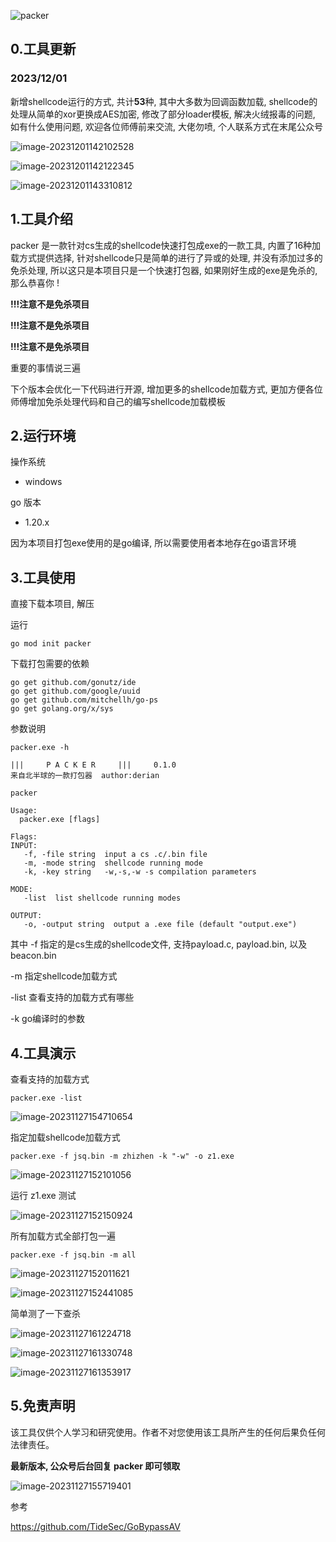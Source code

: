 ![packer](https://socialify.git.ci/1derian/packer/image?description=1&font=Inter&forks=1&issues=1&language=1&name=1&owner=1&pattern=Plus&pulls=1&stargazers=1&theme=Light)

## 0.工具更新
### 2023/12/01
新增shellcode运行的方式, 共计**53**种, 其中大多数为回调函数加载, shellcode的处理从简单的xor更换成AES加密, 修改了部分loader模板, 解决火绒报毒的问题, 如有什么使用问题, 欢迎各位师傅前来交流, 大佬勿喷, 个人联系方式在末尾公众号

![image-20231201142102528](assets/image-20231201142102528.png)

![image-20231201142122345](assets/image-20231201142122345.png)

![image-20231201143310812](assets/image-20231201143310812.png)

## 1.工具介绍

packer 是一款针对cs生成的shellcode快速打包成exe的一款工具, 内置了16种加载方式提供选择, 针对shellcode只是简单的进行了异或的处理, 并没有添加过多的免杀处理, 所以这只是本项目只是一个快速打包器, 如果刚好生成的exe是免杀的, 那么恭喜你 !

**!!!注意不是免杀项目**

**!!!注意不是免杀项目**

**!!!注意不是免杀项目**

重要的事情说三遍

下个版本会优化一下代码进行开源, 增加更多的shellcode加载方式, 更加方便各位师傅增加免杀处理代码和自己的编写shellcode加载模板

## 2.运行环境

操作系统

- windows

go 版本

- 1.20.x

因为本项目打包exe使用的是go编译, 所以需要使用者本地存在go语言环境

## 3.工具使用

直接下载本项目, 解压

运行

```
go mod init packer
```

下载打包需要的依赖

```
go get github.com/gonutz/ide
go get github.com/google/uuid
go get github.com/mitchellh/go-ps
go get golang.org/x/sys
```

参数说明

```
packer.exe -h

|||     P A C K E R     |||     0.1.0
来自北半球的一款打包器  author:derian

packer

Usage:
  packer.exe [flags]

Flags:
INPUT:
   -f, -file string  input a cs .c/.bin file
   -m, -mode string  shellcode running mode
   -k, -key string   -w,-s,-w -s compilation parameters

MODE:
   -list  list shellcode running modes

OUTPUT:
   -o, -output string  output a .exe file (default "output.exe")
```

其中 -f 指定的是cs生成的shellcode文件, 支持payload.c, payload.bin, 以及beacon.bin

-m 指定shellcode加载方式

-list 查看支持的加载方式有哪些

-k go编译时的参数

## 4.工具演示

查看支持的加载方式

```
packer.exe -list
```

![image-20231127154710654](assets/image-20231127154710654-17010712373153.png)

指定加载shellcode加载方式

```
packer.exe -f jsq.bin -m zhizhen -k "-w" -o z1.exe
```

![image-20231127152101056](assets/image-20231127152101056-17010703115441.png)

运行 z1.exe 测试

![image-20231127152150924](assets/image-20231127152150924.png)

所有加载方式全部打包一遍

```
packer.exe -f jsq.bin -m all
```

![image-20231127152011621](assets/image-20231127152011621.png)

![image-20231127152441085](assets/image-20231127152441085.png)

简单测了一下查杀

![image-20231127161224718](assets/image-20231127161224718.png)

![image-20231127161330748](assets/image-20231127161330748.png)

![image-20231127161353917](assets/image-20231127161353917.png)

## 5.免责声明

该工具仅供个人学习和研究使用。作者不对您使用该工具所产生的任何后果负任何法律责任。

**最新版本, 公众号后台回复 packer 即可领取**

![image-20231127155719401](assets/image-20231127155719401.png)

参考

https://github.com/TideSec/GoBypassAV